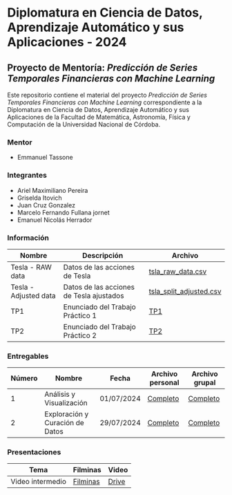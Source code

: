 # Diplomatura en Ciencia de Datos, Aprendizaje Automático y sus Aplicaciones - 2024

## Proyecto de Mentoría: *Predicción de Series Temporales Financieras con Machine Learning*

Este repositorio contiene el material del proyecto *Predicción de Series Temporales Financieras con Machine Learning* correspondiente a la Diplomatura en Ciencia de Datos, Aprendizaje Automático y sus Aplicaciones de la Facultad de Matemática, Astronomía, Física y Computación de la Universidad Nacional de Córdoba.

### Mentor

- Emmanuel Tassone

### Integrantes

- Ariel Maximiliano Pereira
- Griselda Itovich
- Juan Cruz Gonzalez
- Marcelo Fernando Fullana jornet
- Emanuel Nicolás Herrador

### Información

| Nombre | Descripción | Archivo |
| ------ | ----------- | ------- |
| Tesla - RAW data | Datos de las acciones de Tesla | [tsla_raw_data.csv](./data/tsla_raw_data.csv) |
| Tesla - Adjusted data | Datos de las acciones de Tesla ajustados | [tsla_split_adjusted.csv](./data/tsla_split_adjusted.csv) |
| TP1 | Enunciado del Trabajo Práctico 1 | [TP1](./enunciados/TP1.pdf) |
| TP2 | Enunciado del Trabajo Práctico 2 | [TP2](./enunciados/TP2.pdf) |

### Entregables

| Número | Nombre | Fecha | Archivo personal | Archivo grupal |
| ------ | ------ | ----- | ---------------- | -------------- |
| 1 | Análisis y Visualización | 01/07/2024 | [Completo](./entregables/tp1/personal.ipynb) | [Completo](./entregables/tp1/grupal.ipynb) |
| 2 | Exploración y Curación de Datos | 29/07/2024 | [Completo](./entregables/tp2/personal.ipynb) | [Completo](./entregables/tp2/grupal.ipynb) |

### Presentaciones

| Tema | Filminas | Video |
| ---- | -------- | ----- |
| Video intermedio | [Filminas](./presentaciones/intermedia/Machine%20Learning%20en%20Series%20Temporales%20-%20Presentación%20Intermedia.pdf) | [Drive](https://drive.google.com/file/d/1vLh94vhtoHkniW_N4yZ3WwlQeR_TGyDL/view?usp=sharing) |